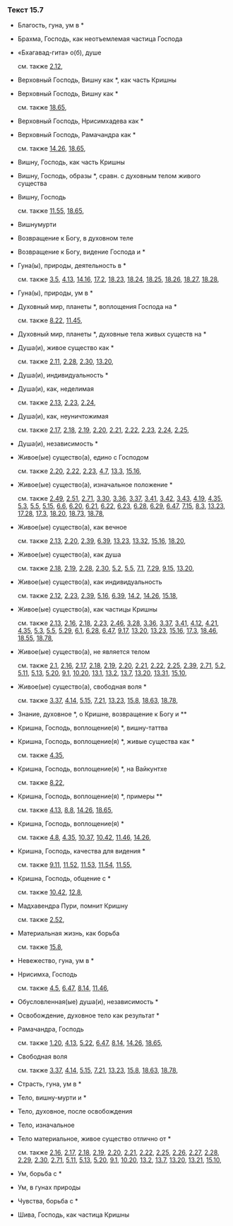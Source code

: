 ### Текст 15.7
	
- Благость, гуна, ум в *

	
- Брахма, Господь, как неотъемлемая частица Господа

	
- «Бхагавад-гита» о(б), душе

	см. также  [2.12](../02/0212.md), 
	
- Верховный Господь, Вишну как *, как часть Кришны

	
- Верховный Господь, Вишну как *

	см. также  [18.65](../18/1865.md), 
	
- Верховный Господь, Нрисимхадева как *

	
- Верховный Господь, Рамачандра как *

	см. также  [14.26](../14/1426.md),  [18.65](../18/1865.md), 
	
- Вишну, Господь, как часть Кришны

	
- Вишну, Господь, образы *, сравн. с духовным телом живого существа

	
- Вишну, Господь

	см. также  [11.55](../11/1155.md),  [18.65](../18/1865.md), 
	
- Вишнумурти

	
- Возвращение к Богу, в духовном теле

	
- Возвращение к Богу, видение Господа и *

	
- Гуна(ы), природы, деятельность в *

	см. также  [3.5](../03/0305.md),  [4.13](../04/0413.md),  [14.16](../14/1416.md),  [17.2](../17/1702.md),  [18.23](../18/1823.md),  [18.24](../18/1824.md),  [18.25](../18/1825.md),  [18.26](../18/1826.md),  [18.27](../18/1827.md),  [18.28](../18/1828.md), 
	
- Гуна(ы), природы, ум в *

	
- Духовный мир, планеты *, воплощения Господа на *

	см. также  [8.22](../08/0822.md),  [11.45](../11/1145.md), 
	
- Духовный мир, планеты *, духовные тела живых существ на *

	
- Душа(и), живое существо как *

	см. также  [2.11](../02/0211.md),  [2.28](../02/0228.md),  [2.30](../02/0230.md),  [13.20](../13/1320.md), 
	
- Душа(и), индивидуальность *

	
- Душа(и), как, неделимая

	см. также  [2.13](../02/0213.md),  [2.23](../02/0223.md),  [2.24](../02/0224.md), 
	
- Душа(и), как, неуничтожимая

	см. также  [2.17](../02/0217.md),  [2.18](../02/0218.md),  [2.19](../02/0219.md),  [2.20](../02/0220.md),  [2.21](../02/0221.md),  [2.22](../02/0222.md),  [2.23](../02/0223.md),  [2.24](../02/0224.md),  [2.25](../02/0225.md), 
	
- Душа(и), независимость *

	
- Живое(ые) существо(а), едино с Господом

	см. также  [2.20](../02/0220.md),  [2.22](../02/0222.md),  [2.23](../02/0223.md),  [4.7](../04/0407.md),  [13.3](../13/1303.md),  [15.16](../15/1516.md), 
	
- Живое(ые) существо(а), изначальное положение *

	см. также  [2.49](../02/0249.md),  [2.51](../02/0251.md),  [2.71](../02/0271.md),  [3.30](../03/0330.md),  [3.36](../03/0336.md),  [3.37](../03/0337.md),  [3.41](../03/0341.md),  [3.42](../03/0342.md),  [3.43](../03/0343.md),  [4.19](../04/0419.md),  [4.35](../04/0435.md),  [5.3](../05/0503.md),  [5.5](../05/0505.md),  [5.15](../05/0515.md),  [6.6](../06/0606.md),  [6.20](../06/0620.md),  [6.21](../06/0621.md),  [6.22](../06/0622.md),  [6.23](../06/0623.md),  [6.28](../06/0628.md),  [6.29](../06/0629.md),  [6.47](../06/0647.md),  [7.15](../07/0715.md),  [8.3](../08/0803.md),  [13.23](../13/1323.md),  [17.28](../17/1728.md),  [17.3](../17/1703.md),  [18.20](../18/1820.md),  [18.73](../18/1873.md),  [18.78](../18/1878.md), 
	
- Живое(ые) существо(а), как вечное

	см. также  [2.13](../02/0213.md),  [2.20](../02/0220.md),  [2.39](../02/0239.md),  [6.39](../06/0639.md),  [13.23](../13/1323.md),  [13.32](../13/1332.md),  [15.16](../15/1516.md),  [18.20](../18/1820.md), 
	
- Живое(ые) существо(а), как душа

	см. также  [2.18](../02/0218.md),  [2.19](../02/0219.md),  [2.28](../02/0228.md),  [2.30](../02/0230.md),  [5.2](../05/0502.md),  [5.5](../05/0505.md),  [7.1](../07/0701.md),  [7.29](../07/0729.md),  [9.15](../09/0915.md),  [13.20](../13/1320.md), 
	
- Живое(ые) существо(а), как индивидуальность

	см. также  [2.12](../02/0212.md),  [2.23](../02/0223.md),  [2.39](../02/0239.md),  [5.16](../05/0516.md),  [6.39](../06/0639.md),  [14.2](../14/1402.md),  [14.26](../14/1426.md),  [15.18](../15/1518.md), 
	
- Живое(ые) существо(а), как частицы Кришны

	см. также  [2.13](../02/0213.md),  [2.16](../02/0216.md),  [2.18](../02/0218.md),  [2.23](../02/0223.md),  [2.46](../02/0246.md),  [3.28](../03/0328.md),  [3.36](../03/0336.md),  [3.37](../03/0337.md),  [3.41](../03/0341.md),  [4.12](../04/0412.md),  [4.21](../04/0421.md),  [4.35](../04/0435.md),  [5.3](../05/0503.md),  [5.5](../05/0505.md),  [5.29](../05/0529.md),  [6.1](../06/0601.md),  [6.28](../06/0628.md),  [6.47](../06/0647.md),  [9.17](../09/0917.md),  [13.20](../13/1320.md),  [13.23](../13/1323.md),  [15.16](../15/1516.md),  [17.3](../17/1703.md),  [18.46](../18/1846.md),  [18.55](../18/1855.md),  [18.78](../18/1878.md), 
	
- Живое(ые) существо(а), не является телом

	см. также  [2.1](../02/0201.md),  [2.16](../02/0216.md),  [2.17](../02/0217.md),  [2.18](../02/0218.md),  [2.19](../02/0219.md),  [2.20](../02/0220.md),  [2.21](../02/0221.md),  [2.22](../02/0222.md),  [2.25](../02/0225.md),  [2.39](../02/0239.md),  [2.71](../02/0271.md),  [5.2](../05/0502.md),  [5.11](../05/0511.md),  [5.13](../05/0513.md),  [5.20](../05/0520.md),  [9.1](../09/0901.md),  [10.20](../10/1020.md),  [13.1](../13/1301.md),  [13.2](../13/1302.md),  [13.7](../13/1307.md),  [13.20](../13/1320.md),  [13.31](../13/1331.md),  [15.10](../15/1510.md), 
	
- Живое(ые) существо(а), свободная воля *

	см. также  [3.37](../03/0337.md),  [4.14](../04/0414.md),  [5.15](../05/0515.md),  [7.21](../07/0721.md),  [13.23](../13/1323.md),  [15.8](../15/1508.md),  [18.63](../18/1863.md),  [18.78](../18/1878.md), 
	
- Знание, духовное *, о Кришне, возвращение к Богу и **

	
- Кришна, Господь, воплощение(я) *, вишну-таттва

	
- Кришна, Господь, воплощение(я) *, живые существа как *

	см. также  [4.35](../04/0435.md), 
	
- Кришна, Господь, воплощение(я) *, на Вайкунтхе

	см. также  [8.22](../08/0822.md), 
	
- Кришна, Господь, воплощение(я) *, примеры **

	см. также  [4.13](../04/0413.md),  [8.8](../08/0808.md),  [14.26](../14/1426.md),  [18.65](../18/1865.md), 
	
- Кришна, Господь, воплощение(я) *

	см. также  [4.8](../04/0408.md),  [4.35](../04/0435.md),  [10.37](../10/1037.md),  [10.42](../10/1042.md),  [11.46](../11/1146.md),  [14.26](../14/1426.md), 
	
- Кришна, Господь, качества для видения *

	см. также  [9.11](../09/0911.md),  [11.52](../11/1152.md),  [11.53](../11/1153.md),  [11.54](../11/1154.md),  [11.55](../11/1155.md), 
	
- Кришна, Господь, общение с *

	см. также  [10.42](../10/1042.md),  [12.8](../12/1208.md), 
	
- Мадхавендра Пури, помнит Кришну

	см. также  [2.52](../02/0252.md), 
	
- Материальная жизнь, как борьба

	см. также  [15.8](../15/1508.md), 
	
- Невежество, гуна, ум в *

	
- Нрисимха, Господь

	см. также  [4.5](../04/0405.md),  [6.47](../06/0647.md),  [8.14](../08/0814.md),  [11.46](../11/1146.md), 
	
- Обусловленная(ые) душа(и), независимость *

	
- Освобождение, духовное тело как результат *

	
- Рамачандра, Господь

	см. также  [1.20](../01/0120.md),  [4.13](../04/0413.md),  [5.22](../05/0522.md),  [6.47](../06/0647.md),  [8.14](../08/0814.md),  [14.26](../14/1426.md),  [18.65](../18/1865.md), 
	
- Свободная воля

	см. также  [3.37](../03/0337.md),  [4.14](../04/0414.md),  [5.15](../05/0515.md),  [7.21](../07/0721.md),  [13.23](../13/1323.md),  [15.8](../15/1508.md),  [18.63](../18/1863.md),  [18.78](../18/1878.md), 
	
- Страсть, гуна, ум в *

	
- Тело, вишну-мурти и *

	
- Тело, духовное, после освобождения

	
- Тело, изначальное

	
- Тело материальное, живое существо отлично от *

	см. также  [2.16](../02/0216.md),  [2.17](../02/0217.md),  [2.18](../02/0218.md),  [2.19](../02/0219.md),  [2.20](../02/0220.md),  [2.21](../02/0221.md),  [2.22](../02/0222.md),  [2.25](../02/0225.md),  [2.26](../02/0226.md),  [2.27](../02/0227.md),  [2.28](../02/0228.md),  [2.29](../02/0229.md),  [2.30](../02/0230.md),  [2.71](../02/0271.md),  [5.11](../05/0511.md),  [5.13](../05/0513.md),  [5.20](../05/0520.md),  [9.1](../09/0901.md),  [10.20](../10/1020.md),  [13.2](../13/1302.md),  [13.7](../13/1307.md),  [13.20](../13/1320.md),  [13.21](../13/1321.md),  [15.10](../15/1510.md), 
	
- Ум, борьба с *

	
- Ум, в гунах природы

	
- Чувства, борьба с *

	
- Шива, Господь, как частица Кришны

